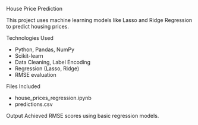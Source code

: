 House Price Prediction

This project uses machine learning models like Lasso and Ridge Regression to predict housing prices.

Technologies Used
- Python, Pandas, NumPy
- Scikit-learn
- Data Cleaning, Label Encoding
- Regression (Lasso, Ridge)
- RMSE evaluation

 Files Included
- house_prices_regression.ipynb 
- predictions.csv

 Output
Achieved RMSE scores using basic regression models.






